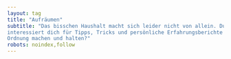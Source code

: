 ```yaml
---
layout: tag
title: "Aufräumen"
subtitle: "Das bisschen Haushalt macht sich leider nicht von allein. Du
interessiert dich für Tipps, Tricks und persönliche Erfahrungsberichte rund um's
Ordnung machen und halten?"
robots: noindex,follow
---
```

